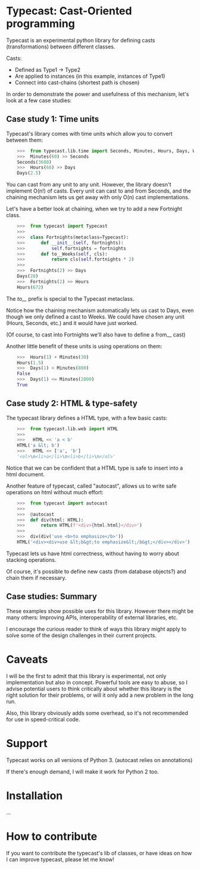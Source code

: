 # Typecast: Cast-Oriented programming

Typecast is an experimental python library for defining casts (transformations) between different classes.

Casts:
* Defined as Type1 -> Type2
* Are applied to instances (in this example, instances of Type1)
* Connect into cast-chains (shortest path is chosen)

In order to demonstrate the power and usefulness of this mechanism, let's look at a few case studies:

## Case study 1: Time units

Typecast's library comes with time units which allow you to convert between them:

```python
    >>>  from typecast.lib.time import Seconds, Minutes, Hours, Days, Weeks
    >>>  Minutes(60) >> Seconds
    Seconds(3600)
    >>>  Hours(60) >> Days
    Days(2.5)
```

You can cast from any unit to any unit. However, the library doesn't implement O(n!) of casts. Every unit can cast to and from Seconds, and the chaining mechanism lets us get away with only O(n) cast implementations.

Let's have a better look at chaining, when we try to add a new Fortnight class.

```python
    >>>  from typecast import Typecast
    >>>
    >>>  class Fortnights(metaclass=Typecast):
    >>>      def __init__(self, fortnights):
    >>>          self.fortnights = fortnights
    >>>      def to__Weeks(self, cls):
    >>>          return cls(self.fortnights * 2)
    >>>
    >>>  Fortnights(2) >> Days
    Days(28)
    >>>  Fortnights(2) >> Hours
    Hours(672)
```

The *to\_\_* prefix is special to the Typecast metaclass.

Notice how the chaining mechanism automatically lets us cast to Days, even though we only defined a cast to Weeks. We could have chosen any unit (Hours, Seconds, etc.) and it would have just worked.

(Of course, to cast into Fortnights we'll also have to define a from\_\_ cast)

Another little benefit of these units is using operations on them:

```python
    >>>  Hours(1) + Minutes(30)
    Hours(1.5)
    >>>  Days(1) < Minutes(800)
    False
    >>>  Days(1) <= Minutes(2000)
    True
```

## Case study 2: HTML & type-safety

The typecast library defines a HTML type, with a few basic casts:

```python
    >>>  from typecast.lib.web import HTML
    >>>
    >>>   HTML << 'a < b'
    HTML('a &lt; b')
    >>>   HTML << ['a', 'b']
    '<ol>\n<li>a</li>\n<li>b</li>\n</ol>'
```

Notice that we can be confident that a HTML type is safe to insert into a html document.

Another feature of typecast, called "autocast", allows us to write safe operations on html without much effort:

```python
    >>>  from typecast import autocast
    >>>
    >>>  @autocast
    >>>  def div(html: HTML):
    >>>      return HTML(f'<div>{html.html}</div>')
    >>>
    >>>  div(div('use <b>to emphasize</b>'))
    HTML('<div><div>use &lt;b&gt;to emphasize&lt;/b&gt;</div></div>')
```

Typecast lets us have html correctness, without having to worry about stacking operations.

Of course, it's possible to define new casts (from database objects?) and chain them if necessary.

## Case studies: Summary

These examples show possible uses for this library. However there might be many others: Improving APIs, interoperability of external libraries, etc.

I encourage the curious reader to think of ways this library might apply to solve some of the design challenges in their current projects.

# Caveats

I will be the first to admit that this library is experimental, not only implementation but also in concept. Powerful tools are easy to abuse, so I advise potential users to think critically about whether this library is the right solution for their problems, or will it only add a new problem in the long run.

Also, this library obviously adds some overhead, so it's not recommended for use in speed-critical code.

# Support

Typecast works on all versions of Python 3. (autocast relies on annotations)

If there's enough demand, I will make it work for Python 2 too.

# Installation

...

# How to contribute

If you want to contribute the typecast's lib of classes, or have ideas on how I can improve typecast, please let me know!

